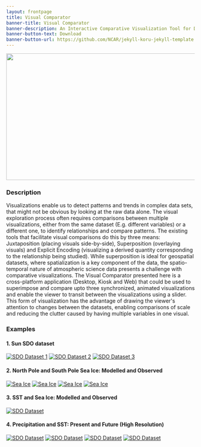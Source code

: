 ```yaml
---
layout: frontpage
title: Visual Comparator
banner-title: Visual Comparator
banner-description: An Interactive Comparative Visualization Tool for Dynamic Spatio-Temporal Visualizations
banner-button-text: Download
banner-button-url: https://github.com/NCAR/jekyll-koru-jekyll-template
---
```


<p align="center">
  <img width="600" height="338" src="https://aws-unity-test-bucket.s3.amazonaws.com/DemoSetv2/Comparator.gif">
</p>

### Description ###

Visualizations enable us to detect patterns and trends in complex data sets, that might not be obvious by looking at the raw data alone. The visual exploration process often requires comparisons between multiple visualizations, either from the same dataset (E.g. different variables) or a different one, to identify relationships and compare patterns. The existing tools that facilitate visual comparisons do this by three means: Juxtaposition (placing visuals side-by-side), Superposition (overlaying visuals) and Explicit Encoding (visualizing a derived quantity corresponding to the relationship being studied). While superposition is ideal for geospatial datasets, where spatialization is a key component of the data, the spatio-temporal nature of atmospheric science data presents a challenge with comparative visualizations. The Visual Comparator presented here is a cross-platform application (Desktop, Kiosk and Web) that could be used to superimpose and compare upto three synchronized, animated visualizations and enable the viewer to transit between the visualizations using a slider. This form of visualization has the advantage of drawing the viewer's attention to changes between the datasets, enabling comparisons of scale and reducing the clutter caused by having multiple variables in one visual.

### Examples ###
#### 1. Sun SDO dataset ####
[![SDO Dataset 1](https://aws-unity-test-bucket.s3.amazonaws.com/DemoSetv2/Sun1.png)](https://aws-unity-test-bucket.s3.amazonaws.com/DemoSetv2/Sun1/index.html)
[![SDO Dataset 2](https://aws-unity-test-bucket.s3.amazonaws.com/DemoSetv2/Sun2.png)](https://aws-unity-test-bucket.s3.amazonaws.com/DemoSetv2/Sun2/index.html)
[![SDO Dataset 3](https://aws-unity-test-bucket.s3.amazonaws.com/DemoSetv2/Sun3.png)](https://aws-unity-test-bucket.s3.amazonaws.com/DemoSetv2/Sun3/index.html)

#### 2. North Pole and South Pole Sea Ice: Modelled and Observed #### 
[![Sea Ice](https://aws-unity-test-bucket.s3.amazonaws.com/DemoSetv2/NP.png)](https://aws-unity-test-bucket.s3.amazonaws.com/DemoSetv2/NorthPole/index.html)
[![Sea Ice](https://aws-unity-test-bucket.s3.amazonaws.com/DemoSetv2/SP.png)](https://aws-unity-test-bucket.s3.amazonaws.com/DemoSetv2/SouthPole/index.html)
[![Sea Ice](https://aws-unity-test-bucket.s3.amazonaws.com/DemoSetv2/NS_M.png)](https://aws-unity-test-bucket.s3.amazonaws.com/DemoSetv2/NS_mod/index.html)
[![Sea Ice](https://aws-unity-test-bucket.s3.amazonaws.com/DemoSetv2/NS_O.png)](https://aws-unity-test-bucket.s3.amazonaws.com/DemoSetv2/NS_obs/index.html)

#### 3. SST and Sea Ice: Modelled and Observed #### 
[![SDO Dataset](https://aws-unity-test-bucket.s3.amazonaws.com/DemoSetv2/SST.png)](https://aws-unity-test-bucket.s3.amazonaws.com/DemoSetv2/SSTandIce/index.html)

#### 4. Precipitation and SST: Present and Future (High Resolution) #### 
[![SDO Dataset](https://aws-unity-test-bucket.s3.amazonaws.com/DemoSetv2/P.png)](https://aws-unity-test-bucket.s3.amazonaws.com/DemoSetv2/WarrenVizPresent/index.html)
[![SDO Dataset](https://aws-unity-test-bucket.s3.amazonaws.com/DemoSetv2/F.png)](https://aws-unity-test-bucket.s3.amazonaws.com/DemoSetv2/WarrenVizRCP8_5/index.html)
[![SDO Dataset](https://aws-unity-test-bucket.s3.amazonaws.com/DemoSetv2/PF_TMQ.png)](https://aws-unity-test-bucket.s3.amazonaws.com/DemoSetv2/WarrenVizPF/index.html)
[![SDO Dataset](https://aws-unity-test-bucket.s3.amazonaws.com/DemoSetv2/PF_SST.png)](https://aws-unity-test-bucket.s3.amazonaws.com/DemoSetv2/WarrenVizPF_SST/index.html)





